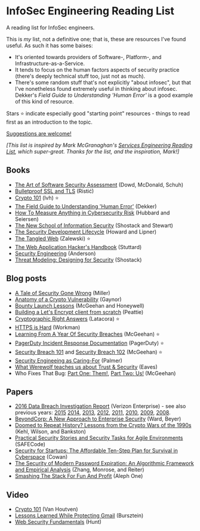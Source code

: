 # InfoSec Engineering Reading List

A reading list for InfoSec engineers.

This is *my* list, not a definitive one; that is, these are resources I've found useful. As such it has some baises:

- It's oriented towards providers of Software-, Platform-, and Infrastructure-as-a-Service.
- It tends to focus on the human factors aspects of security practice (there's deeply technical stuff too, just not as much).
- There's some random stuff that's not explicitly "about infosec", but that I've nonetheless found extremely useful in thinking about infosec. Dekker's *Field Guide to Understanding 'Human Error'* is a good example of this kind of resource. 

Stars :star: indicate especially good "starting point" resources - things to read first as an introduction to the topic.

[Suggestions are welcome!](CONTRIBUTING.md)

*[This list is inspired by Mark McGranaghan's [Services Engineering Reading List](https://github.com/mmcgrana/services-engineering/), which super-great. Thanks for the list, and the inspiration, Mark!]*

## Books

* [The Art of Software Security Assessment](https://www.amazon.com/Art-Software-Security-Assessment-Vulnerabilities/dp/0321444426) (Dowd, McDonald, Schuh)
* [Bulletproof SSL and TLS](https://www.feistyduck.com/books/bulletproof-ssl-and-tls/) (Ristić)
* [Crypto 101](https://www.crypto101.io/) (lvh) :star:
* [The Field Guide to Understanding 'Human Error'](http://amazon.com/dp/1472439058) (Dekker)
* [How To Measure Anything in Cybersecurity Risk](https://www.amazon.com/How-Measure-Anything-Cybersecurity-Risk/dp/1119085292/) (Hubbard and Seiersen)
* [The New School of Information Security](http://amazon.com/dp/0321502787) (Shostack and Stewart)
* [The Security Development Lifecycle](https://blogs.msdn.microsoft.com/microsoft_press/2016/04/19/free-ebook-the-security-development-lifecycle/) (Howard and Lipner)
* [The Tangled Web](http://amazon.com/dp/1593273886) (Zalewski) :star: 
* [The Web Application Hacker's Handbook](http://amazon.com/dp/8126533404) (Stuttard)
* [Security Engineering](https://www.cl.cam.ac.uk/~rja14/book.html) (Anderson)
* [Threat Modeling: Designing for Security](http://amazon.com/dp/1118809998) (Shostack)

## Blog posts

* [A Tale of Security Gone Wrong](http://gavinmiller.io/2016/a-tale-of-security-gone-wrong/) (Miller)
* [Anatomy of a Crypto Vulnerability](https://alexgaynor.net/2016/mar/14/anatomy-of-a-crypto-vulnerability/) (Gaynor)
* [Bounty Launch Lessons](https://medium.com/starting-up-security/bounty-launch-lessons-c7c3be3f5b#.1hbi9xp4n) (McGeehan and Honeywell)
* [Building a Let's Encrypt client from scratch](https://github.com/alexpeattie/letsencrypt-fromscratch) (Peattie)
* [Cryptographic Right Answers](http://latacora.singles/2018/04/03/cryptographic-right-answers.html) (Latacora) :star:
* [HTTPS is Hard](https://blog.yell.com/2016/03/https-is-hard/) (Workman)
* [Learning From A Year Of Security Breaches](https://medium.com/starting-up-security/learning-from-a-year-of-security-breaches-ed036ea05d9b) (McGeehan) :star:
* [PagerDuty Incident Response Documentation](https://response.pagerduty.com/) (PagerDuty) :star:
* [Security Breach 101](https://medium.com/starting-up-security/security-breach-101-b0f7897c027c) and [Security Breach 102](https://medium.com/starting-up-security/security-breach-102-d5fc88c5660f) (McGeehan) :star:
* [Security Engineeing as Caring-For](https://noncombatant.org/2016/03/27/security-as-caring-for/) (Palmer)
* [What Werewolf teaches us about Trust & Security](https://eaves.ca/2013/11/07/what-werewolf-teaches-us-about-trust-security/) (Eaves)
* Who Fixes That Bug: [Part One: Them!](https://medium.com/starting-up-security/who-fixes-that-bug-d44f9a7939f2), [Part Two: Us!](https://medium.com/starting-up-security/who-fixes-that-bug-f17d48443e21) (McGeehan)

## Papers

* [2016 Data Breach Investigation Report](http://www.verizonenterprise.com/verizon-insights-lab/dbir/2016/insiders/) (Verizon Enterprise) - see also previous years: [2015](http://www.verizonenterprise.com/DBIR/2015/) [2014](http://www.verizonenterprise.com/DBIR/2014/reports/rp_Verizon-DBIR-2014_en_xg.pdf), [2013](http://www.verizonenterprise.com/resources/reports/rp_data-breach-investigations-report-2013_en_xg.pdf), [2012](http://www.verizonenterprise.com/resources/reports/rp_data-breach-investigations-report-2012_en_xg.pdf), [2011](http://www.verizonenterprise.com/resources/reports/rp_data-breach-investigations-report-2011_en_xg.pdf), [2010](http://www.verizonenterprise.com/resources/reports/rp_2010-data-breach-report_en_xg.pdf), [2009](http://www.verizonenterprise.com/resources/security/reports/2009_databreach_rp.pdf), [2008](http://www.verizonenterprise.com/resources/security/databreachreport.pdf).
* [BeyondCorp: A New Approach to Enterprise Security](https://static.googleusercontent.com/media/research.google.com/en//pubs/archive/43231.pdf) (Ward, Beyer)
* [Doomed to Repeat History? Lessons from the Crypto Wars of the 1990s](https://static.newamerica.org/attachments/3407-doomed-to-repeat-history-lessons-from-the-crypto-wars-of-the-1990s/Crypto%20Wars_ReDo.7cb491837ac541709797bdf868d37f52.pdf) (Kehl, Wilson, and Bankston)
* [Practical Security Stories and Security Tasks for Agile Environments](http://safecode.org/publication/SAFECode_Agile_Dev_Security0712.pdf) (SAFECode)
* [Security for Startups: The Affordable Ten-Step Plan for Survival in Cyberspace](http://www.clearslide.com/view/mail?iID=4N4CK3RAZ62TSQ8FTVJV) (Cowan)
* [The Security of Modern Password Expiration: An Algorithmic Framework and Empirical Analysis]( http://cs.unc.edu/~fabian/papers/PasswordExpire.pdf) (Zhang, Monrose, and Reiter)
* [Smashing The Stack For Fun And Profit](http://www-inst.eecs.berkeley.edu/~cs161/fa08/papers/stack_smashing.pdf) (Aleph One)

## Video

* [Crypto 101](https://www.youtube.com/watch?v=3rmCGsCYJF8) (Van Houtven)
* [Lessons Learned While Protecting Gmail](https://www.youtube.com/watch?v=nkV9kOsTyJU) (Bursztein)
* [Web Security Fundamentals](https://info.varonis.com/web-security-fundamentals) (Hunt)
